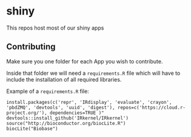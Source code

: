 # shiny
This repos host most of our shiny apps

## Contributing

Make sure you one folder for each App you wish to contribute.

Inside that folder we will need a `requirements.R` file which will have to include the installation of all required libraries.

Example of a `requirements.R` file:

```
install.packages(c('repr', 'IRdisplay', 'evaluate', 'crayon', 'pbdZMQ', 'devtools', 'uuid', 'digest'), repos=c('https://cloud.r-project.org/'), dependencies=TRUE )"
devtools::install_github('IRkernel/IRkernel')
source("http://bioconductor.org/biocLite.R")
biocLite("Biobase")
```
